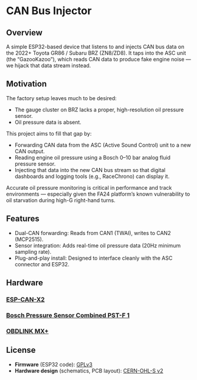 # CAN Bus Injector

## Overview

A simple ESP32-based device that listens to and injects CAN bus data on the 2022+ Toyota GR86 / Subaru BRZ (ZN8/ZD8).
It taps into the ASC unit (the “GazooKazoo”), which reads CAN data to produce fake engine noise — we hijack that data stream instead.

## Motivation

The factory setup leaves much to be desired:
- The gauge cluster on BRZ lacks a proper, high-resolution oil pressure sensor.
- Oil pressure data is absent.

This project aims to fill that gap by:
- Forwarding CAN data from the ASC (Active Sound Control) unit to a new CAN output.
- Reading engine oil pressure using a Bosch 0–10 bar analog fluid pressure sensor.
- Injecting that data into the new CAN bus stream so that digital dashboards and logging tools (e.g., RaceChrono) can display it.

Accurate oil pressure monitoring is critical in performance and track environments — especially given the FA24 platform’s known vulnerability to oil starvation during high-G right-hand turns.

## Features

- Dual-CAN forwarding: Reads from CAN1 (TWAI), writes to CAN2 (MCP2515).
- Sensor integration: Adds real-time oil pressure data (20Hz minimum sampling rate).
- Plug-and-play install: Designed to interface cleanly with the ASC connector and ESP32.

## Hardware

### [ESP-CAN-X2](https://wiki.autosportlabs.com/ESP32-CAN-X2)

### [Bosch Pressure Sensor Combined PST-F 1](https://www.bosch-motorsport.com/content/downloads/Raceparts/en-GB/54249355.html)

### [OBDLINK MX+](https://www.obdlink.com/products/obdlink-mxp/)

## License

- **Firmware** (ESP32 code): [GPLv3](./LICENSE)
- **Hardware design** (schematics, PCB layout): [CERN-OHL-S v2](./bolt-on-bosch-pst-f-1/LICENSE)
